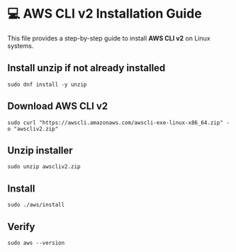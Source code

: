 # 💻 AWS CLI v2 Installation Guide

This file provides a step-by-step guide to install **AWS CLI v2** on Linux systems.


## Install unzip if not already installed 
```
sudo dnf install -y unzip 
```

## Download AWS CLI v2
```
sudo curl "https://awscli.amazonaws.com/awscli-exe-linux-x86_64.zip" -o "awscliv2.zip" 
```

## Unzip installer 
```
sudo unzip awscliv2.zip 
```

## Install 
```
sudo ./aws/install 
```

## Verify 
```
sudo aws --version
```
